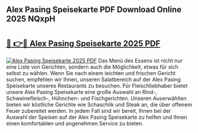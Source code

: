 ## Alex Pasing Speisekarte PDF Download Online 2025 NQxpH

# <h2><a href="http://gc8chl0.nevu.top/?p=Alex+Pasing+Speisekarte">🔗 👉🔴 Alex Pasing Speisekarte 2025 PDF</a></h2>

[![Alex Pasing Speisekarte 2025 PDF](https://i.imgur.com/dBaPXMq.png)](http://gc8chl0.nevu.top/?p=Alex+Pasing+Speisekarte)
Das Menü des Essens ist nicht nur eine Liste von Gerichten, sondern auch die Möglichkeit, etwas für sich selbst zu wählen. Wenn Sie nach einem leichten und frischen Gericht suchen, empfehlen wir Ihnen, unseren Salatbereich auf der Alex Pasing Speisekarte unseres Restaurants zu besuchen. Für Fleischliebhaber bietet unsere Alex Pasing Speisekarte eine große Auswahl an Rind-, Schweinefleisch-, Hühnchen- und Fischgerichten. Unseren Auserwählten bieten wir köstliche Gerichte wie Schaschlik und Steak an, die über offenem Feuer zubereitet werden. In jedem Fall sind wir bereit, Ihnen bei der Auswahl der Speisen auf der Alex Pasing Speisekarte zu helfen und Ihnen einen komfortablen und angenehmen Service zu bieten.
